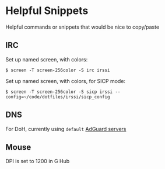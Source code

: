 # Helpful Snippets

Helpful commands or snippets that would be nice to copy/paste

## IRC

Set up named screen, with colors:

    $ screen -T screen-256color -S irc irssi

Set up named screen, with colors, for SICP mode:

    $ screen -T screen-256color -S sicp irssi --config=~/code/dotfiles/irssi/sicp_config
    
## DNS

For DoH, currently using `default` [AdGuard servers](https://adguard.com/en/adguard-dns/overview.html#instruction )

## Mouse

DPI is set to 1200 in G Hub
